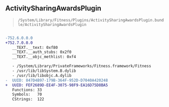 ## ActivitySharingAwardsPlugin

> `/System/Library/Fitness/Plugins/ActivitySharingAwardsPlugin.bundle/ActivitySharingAwardsPlugin`

```diff

-752.6.0.0.0
+752.7.0.0.0
   __TEXT.__text: 0xf80
   __TEXT.__auth_stubs: 0x2f0
   __TEXT.__objc_methlist: 0xf4

   - /System/Library/PrivateFrameworks/Fitness.framework/Fitness
   - /usr/lib/libSystem.B.dylib
   - /usr/lib/libobjc.A.dylib
-  UUID: 847D4B97-179B-364F-952D-D7040A420248
+  UUID: FEF2689D-EE4F-3075-98F9-EA16D75D8BA5
   Functions: 33
   Symbols:   70
   CStrings:  122

```
